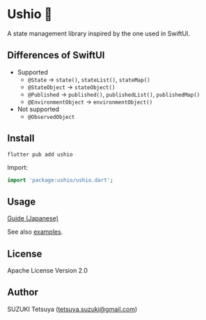 # Ushio 🧂

A state management library inspired by the one used in SwiftUI.

## Differences of SwiftUI

- Supported
  - `@State` -> `state()`, `stateList()`, `stateMap()`
  - `@StateObject` -> `stateObject()`
  - `@Published` -> `published()`, `publishedList()`, `publishedMap()`
  - `@EnvironmentObject` -> `environmentObject()`
- Not supported
  - `@ObservedObject`

## Install

```
flutter pub add ushio
```

Import:

```dart
import 'package:ushio/ushio.dart';
```

## Usage

[Guide (Japanese)](https://zenn.dev/shiguredo/articles/flutter-ushio-guide)

See also [examples](./examples/README.md).

## License

Apache License Version 2.0

## Author

SUZUKI Tetsuya (tetsuya.suzuki@gmail.com)